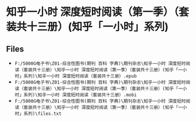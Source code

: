# 知乎一小时 深度短时阅读（第一季）（套装共十三册）(知乎「一小时」系列)

## Files

- `F:/5000G电子书\Z01-综合性图书(期刊 百科 字典)\期刊杂志\知乎一小时 深度短时阅读（套装共十三册）\知乎一小时 深度短时阅读（第一季）（套装共十三册）(知乎「一小时」系列)\知乎一小时 深度短时阅读（套装共十三册）.epub`
- `F:/5000G电子书\Z01-综合性图书(期刊 百科 字典)\期刊杂志\知乎一小时 深度短时阅读（套装共十三册）\知乎一小时 深度短时阅读（第一季）（套装共十三册）(知乎「一小时」系列)\知乎一小时 深度短时阅读（套装共十三册）.mobi`
- `F:/5000G电子书\Z01-综合性图书(期刊 百科 字典)\期刊杂志\知乎一小时 深度短时阅读（套装共十三册）\知乎一小时 深度短时阅读（第一季）（套装共十三册）(知乎「一小时」系列)\files.txt`
